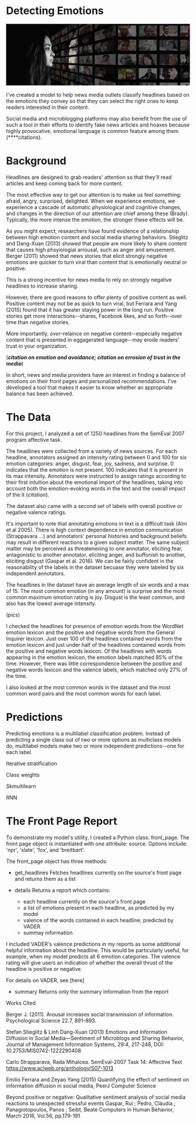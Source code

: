 # Detecting Emotions

![media](images/personal-2923048_1920.jpg)

I've created a model to help news media outlets classify headlines based on the emotions they convey so that they can select the right ones to keep readers interested in their content. 

Social media and microblogging platforms may also benefit from the use of such a tool in their efforts to identify fake news articles and hoaxes because highly provocative, emotional language is common feature among them (****citations). 

# Background

Headlines are designed to grab readers' attention so that they'll read articles and keep coming back for more content.

The most effective way to get our attention is to make us feel something: afraid, angry, surprised, delighted. When we experience emotions, we experience a cascade of automatic physiological and cognitive changes, and changes in the direction of our attention are chief among these (Brady). Typically, the more intense the emotion, the stronger these effects will be. 

As you might expect, researchers have found evidence of a relationship between high emotion content and social media sharing behaviors. Stieglitz and Dang-Xuan (2013) showed that people are more likely to share content that causes high phsyiologial arrousal, such as anger and amusement. Berger (2011) showed that news stories that elicit strongly negative emotions are quicker to turn viral than content that is emotionally neutral or positive.

This is a strong incentive for news media to rely on strongly negative headlines to increase sharing. 

However, there are good reasons to offer plenty of positive content as well. Positive content may not be as quick to turn viral, but Ferrara and Yang (2015) found that it has greater staying power in the long run. Positive stories get more interactions--shares, Facebook likes, and so forth--over time than negative stories. 

More importantly, *over*-relaince on negative content--especially negative content that is presented in eggagerated language--may erode readers' trust in your organization. 


(***citation on emotion and avoidance; citation on errosion of trust in the media***) 

In short, news and media providers have an interest in finding a balance of emotions on their front pages and personalized recommendations. I've developed a tool that makes it easier to know whether an appropriate balance has been achieved.

# The Data

For this project, I analyzed a set of 1250 headlines from the SemEval 2007 program affective task. 

The headlines were collected from a variety of news sources. For each headline, annotators assigned an intensity rating between 0 and 100 for six emotion categories: anger, disgust, fear, joy, sadness, and surprise. 0 indicates that the emotion is not present. 100 indicates that it is present in its max intensity. Annotators were instructed to assign ratings according to their first intuition about the emotional import of the headlines, taking into account both the emotion-evoking words in the text and the overall impact of the it (*citation*).

The dataset also came with a second set of labels with overall positive or negative valence ratings.

It's important to note that annotating emotions in text is a difficult task (Alm et al 2005). There is high context dependence in emotion communication (Strappavara ...) and annotators' personal histories and background beliefs may result in different reactions to a given subject matter. The same subject matter may be perceived as threatenening to one annotator, eliciting fear, antagonistic to another annotator, eliciting anger, and buffonish to another, eliciting disgust (Gaspar et al. 2016). We can be fairly confident in the reasonability of the labels in the dataset becuase they were labeled by six independent annotators. 

The headlines in the dataset have an average length of six words and a max of 15. The most common emotion (in any amount) is surprise and the most common maximum emotion rating is joy. Disgust is the least common, and also has the lowest average intensity.

(pics)

I checked the headlines for presence of emotion words from the WordNet emotion lexicon and the positive and negative words from the General Inquirer lexicon. Just over 100 of the headlines contained words from the emotion lexicon and just under half of the headlines contained words from the positive and negative words lexicon. Of the headlines with words appearing in the emotion lexicon, the emotion labels matched 85% of the time. However, there was little correspondence between the positive and negative words lexicon and the valence labels, which matched only 27% of the time.

I also looked at the most common words in the dataset and the most common word pairs and the most common words for each label. 

# Predictions

Predicting emotions is a multilabel classification problem. Instead of predicting a single class out of two or more options as multiclass models do, multilabel models make two or more independent predictions--one for each label. 

Iterative stratification

Class weights

Skmultilearn

RNN


# The Front Page Report

To demonstrate my model's utility, I created a Python class: front_page. The front page object is instantiated with one attribute: source. Options include: 'npr', 'slate', 'fox', and 'breitbart'. 

The front_page object has three methods:
* get_headlines
Fetches headlines currently on the source's front page and returns them as a list

* details
Returns a report which contains:
    * each headline currently on the source's front page
    * a list of emotions present in each headline, as predicted by my model
    * valence of the words contained in each headline, predicted by VADER
    * summay information
    
I included VADER's valence predictions in my reports as some additional helpful information about the headline. This would be particularly useful, for example, when my model predicts all 6 emotion categories. The valence rating will give users an indication of whether the overall thrust of the headline is positive or negative.

For details on VADER, see [here]

* summary
Returns only the summary information from the report


Works Cited 

Berger J. (2011). Arousal increases social transmission of information. Psychological Science 22.7, 891–893.

Stefan Stieglitz & Linh Dang-Xuan (2013) Emotions and Information Diffusion in Social Media—Sentiment of Microblogs and Sharing Behavior, Journal of Management Information Systems, 29:4, 217-248, DOI: 10.2753/MIS0742-1222290408

Carlo Strapparava, Rada Mihalcea. SemEval-2007 Task 14: Affective Text https://www.aclweb.org/anthology/S07-1013

Emilio Ferrara and Zeyao Yang (2015) Quantifying the effect of sentiment on information diffusion in social media, PeerJ Computer Science

Beyond positive or negative: Qualitative sentiment analysis of social media reactions to unexpected stressful events
Gaspar, Rui ; Pedro, Cláudia ; Panagiotopoulos, Panos ; Seibt, Beate
Computers in Human Behavior, March 2016, Vol.56, pp.179-191



